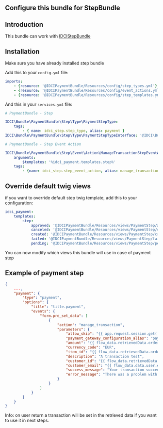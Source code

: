 Configure this bundle for StepBundle
------------------------------------

## Introduction

This bundle can work with [IDCIStepBundle](https://github.com/IDCI-Consulting/StepBundle)

## Installation

Make sure you have already installed step bundle

Add this to your ```config.yml``` file:

```yaml
imports:
    - {resource: '@IDCIPaymentBundle/Resources/config/step_types.yml'}
    - {resource: '@IDCIPaymentBundle/Resources/config/event_actions.yml'}
    - {resource: '@IDCIPaymentBundle/Resources/config/step_templates.yml'}
```

And this in your ```services.yml``` file:
```yaml
# PaymentBundle - Step

IDCI\Bundle\PaymentBundle\Step\Type\PaymentStepType:
    tags:
        - { name: idci_step.step_type, alias: payment }
IDCI\Bundle\PaymentBundle\Step\Type\PaymentStepTypeInterface: '@IDCI\Bundle\PaymentBundle\Step\Type\PaymentStepType'

# PaymentBundle - Step Event Action

IDCI\Bundle\PaymentBundle\Step\Event\Action\ManageTransactionStepEventAction:
    arguments:
        $templates: '%idci_payment.templates.step%'
    tags:
        - {name: idci_step.step_event_action, alias: manage_transaction}
```

## Override default twig views

if you want to override default step twig template, add this to your configuration:

```yaml
idci_payment:
    templates:
        step:
            approved: '@IDCIPaymentBundle/Resources/views/PaymentStep/approved.html.twig'
            canceled: '@IDCIPaymentBundle/Resources/views/PaymentStep/canceled.html.twig'
            created: '@IDCIPaymentBundle/Resources/views/PaymentStep/created.html.twig'
            failed: '@IDCIPaymentBundle/Resources/views/PaymentStep/failed.html.twig'
            pending: '@IDCIPaymentBundle/Resources/views/PaymentStep/pending.html.twig'
```

You can now modify which views this bundle will use in case of payment step

## Example of payment step

```json
{
    ...,
    "payment": {
        "type": "payment",
        "options": {
            "title": "title.payment",
            "events": {
                "form.pre_set_data": [
                    {
                        "action": "manage_transaction",
                        "parameters": {
                            "allow_skip": "{{ app.request.session.get('allow_skip_payment_step')|default('0') }}",
                            "payment_gateway_configuration_alias": "paypal_test",
                            "amount": "{{ flow_data.retrievedData.order.amount * 100 }}",
                            "currency_code": "EUR",
                            "item_id": "{{ flow_data.retrievedData.order.id }}",
                            "description": "A transaction test",
                            "customer_id": "{{ flow_data.retrievedData.user.id }}",
                            "customer_email": "{{ flow_data.data.user.email_address }}",
                            "success_message": "Your transaction succeeded.",
                            "error_message": "There was a problem with your transaction, please try again."
                        }
                    }
                ]
            }
        }
    }
}
```

Info: on user return a transaction will be set in the retrieved data if you want to use it in next steps.
